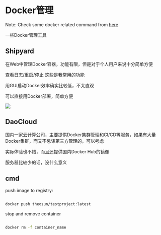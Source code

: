 # Docker管理

Note: Check some docker related command from [here](../../tools/usage/commands.md)

一些Docker管理工具

## Shipyard

在Web中管理Docker容器，功能有限，但是对于个人用户来说十分简单方便

查看日志/重启/停止 这些是我常用的功能

用GUI启动Docker效率确实比较低，不太直观

可以直接用Docker部署，简单方便

![](https://res.cloudinary.com/digf90pwi/image/upload/c_scale,q_44,w_1366/v1498371160/shipyard_ercjhu.png)

## DaoCloud

国内一家云计算公司，主要提供Docker集群管理和CI/CD等服务，如果有大量Docker集群，而又不忌讳第三方管理的，可以考虑

实际体验也不错，而且还提供国内Docker Hub的镜像

服务器比较少的话，没什么意义

## cmd

push image to registry:

```bash

docker push theosun/testproject:latest

```

stop and remove container

```bash

docker rm -f container_name

```